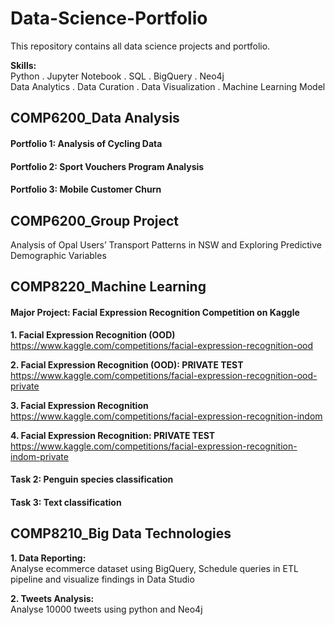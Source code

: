# Data-Science-Portfolio

This repository contains all data science projects and portfolio.   

**Skills:**  
Python . Jupyter Notebook . SQL . BigQuery . Neo4j  
Data Analytics . Data Curation . Data Visualization . Machine Learning Model  


## COMP6200_Data Analysis
#### Portfolio 1: Analysis of Cycling Data  
#### Portfolio 2: Sport Vouchers Program Analysis  
#### Portfolio 3: Mobile Customer Churn  

## COMP6200_Group Project
Analysis of Opal Users’ Transport Patterns in NSW and Exploring Predictive Demographic Variables

## COMP8220_Machine Learning
#### Major Project: Facial Expression Recognition Competition on Kaggle 

  **1. Facial Expression Recognition (OOD)**  
  https://www.kaggle.com/competitions/facial-expression-recognition-ood  

  **2. Facial Expression Recognition (OOD): PRIVATE TEST**  
  https://www.kaggle.com/competitions/facial-expression-recognition-ood-private  

  **3. Facial Expression Recognition**  
  https://www.kaggle.com/competitions/facial-expression-recognition-indom  

  **4. Facial Expression Recognition: PRIVATE TEST**  
  https://www.kaggle.com/competitions/facial-expression-recognition-indom-private  

#### Task 2: Penguin species classification  
#### Task 3: Text classification

## COMP8210_Big Data Technologies
**1. Data Reporting:**   
Analyse ecommerce dataset using BigQuery, Schedule queries in ETL pipeline and visualize findings in Data Studio  

**2. Tweets Analysis:**   
Analyse 10000 tweets using python and Neo4j
